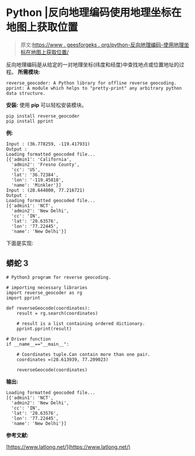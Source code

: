 # Python |反向地理编码使用地理坐标在地图上获取位置

> 原文:[https://www . geesforgeks . org/python-反向地理编码-使用地理坐标在地图上获取位置/](https://www.geeksforgeeks.org/python-reverse-geocoding-to-get-location-on-a-map-using-geographic-coordinates/)

反向地理编码是从给定的一对地理坐标(纬度和经度)中查找地点或位置地址的过程。
**所需模块:**

```
reverse_geocoder: A Python library for offline reverse geocoding.
pprint: A module which helps to "pretty-print" any arbitrary python data structure.
```

**安装:**
使用 **pip** 可以轻松安装模块。

```
pip install reverse_geocoder
pip install pprint
```

**例:**

```
Input : (36.778259, -119.417931)
Output : 
Loading formatted geocoded file...
[{'admin1': 'California',
  'admin2': 'Fresno County',
  'cc': 'US',
  'lat': '36.72384',
  'lon': '-119.45818',
  'name': 'Minkler'}]
Input : (28.644800, 77.216721)
Output : 
Loading formatted geocoded file...
[{'admin1': 'NCT',
  'admin2': 'New Delhi',
  'cc': 'IN',
  'lat': '28.63576',
  'lon': '77.22445',
  'name': 'New Delhi'}]
```

下面是实现:

## 蟒蛇 3

```
# Python3 program for reverse geocoding.

# importing necessary libraries
import reverse_geocoder as rg
import pprint

def reverseGeocode(coordinates):
    result = rg.search(coordinates)

    # result is a list containing ordered dictionary.
    pprint.pprint(result)

# Driver function
if __name__=="__main__":

    # Coordinates tuple.Can contain more than one pair.
    coordinates =(28.613939, 77.209023)

    reverseGeocode(coordinates)
```

**输出:**

```
Loading formatted geocoded file...
[{'admin1': 'NCT',
  'admin2': 'New Delhi',
  'cc': 'IN',
  'lat': '28.63576',
  'lon': '77.22445',
  'name': 'New Delhi'}]
```

**参考文献:**

[https://www.latlong.net/](https://www.latlong.net/)